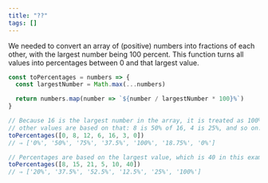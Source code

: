 ```yaml
---
title: "??"
tags: []
---
```

We needed to convert an array of (positive) numbers into fractions of each other, with the largest number being 100 percent. This function turns all values into percentages between 0 and that largest value.

```js
const toPercentages = numbers => {
  const largestNumber = Math.max(...numbers)

  return numbers.map(number => `${number / largestNumber * 100}%`)
}

// Because 16 is the largest number in the array, it is treated as 100%. All
// other values are based on that: 8 is 50% of 16, 4 is 25%, and so on.
toPercentages([0, 8, 12, 6, 16, 3, 0])
// ⇒ ['0%', '50%', '75%', '37.5%', '100%', '18.75%', '0%']

// Percentages are based on the largest value, which is 40 in this example.
toPercentages([8, 15, 21, 5, 10, 40])
// ⇒ ['20%', '37.5%', '52.5%', '12.5%', '25%', '100%']
```
